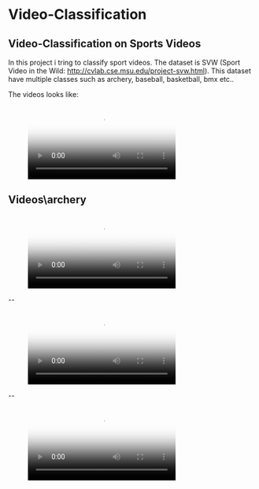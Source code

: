 # Video-Classification
## Video-Classification on Sports Videos

In this project i tring to classify sport videos. The dataset is SVW (Sport Video in the Wild: http://cvlab.cse.msu.edu/project-svw.html).
This dataset have multiple classes such as archery, baseball, basketball, bmx etc..

The videos looks like:

<!-- blank line -->
<figure class="video_container">
  <video controls="true" allowfullscreen="true" poster="Videos\poster_archery.jpg">
    <source src="https://www.youtube.com/watch?v=xdIjYBtnvZU.mp4" type="video/mp4">
  </video>
</figure>
<!-- blank line -->

Videos\archery
--
<figure class="video_container">
  <video controls="true" allowfullscreen="true" poster="Videos\poster_baseball.jpg">
    <source src="Videos\baseball.mp4" type="video/mp4">
  </video>
</figure>
--
<figure class="video_container">
  <video controls="true" allowfullscreen="true" poster="Videos\poster_basketball.jpg">
    <source src="Videos\basketball.mp4" type="video/mp4">
  </video>
</figure>
--
<figure class="video_container">
  <video controls="true" allowfullscreen="true" poster="Videos\poster_bmx.jpg">
    <source src="Videos\bmx.mp4" type="video/mp4">
  </video>
</figure>
<!-- blank line -->
